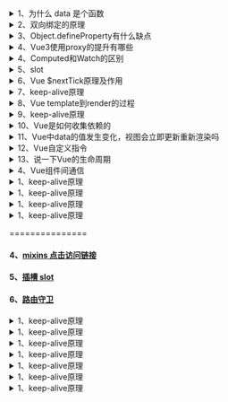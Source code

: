 <details>
  <summary>1、为什么 data 是个函数</summary>

http://gaocarri.top/post/vue%E5%85%B3%E4%BA%8Edata%E4%B8%BA%E4%BB%80%E4%B9%88%E6%98%AF%E5%87%BD%E6%95%B0%E8%BF%99%E4%BB%B6%E4%BA%8B/
怕重复创建实例造成多实例共享一个数据对象。
官方已经解释了，一个 vue 组件就是一个 vue 实例。

在 JS 当中实例是通过构造函数来创建的，每个构造函数可以 new 出很多个实例，那么每个实例都会继承原型上的方法或属性。

vue 的 data 数据其实是 vue 组件原型上的属性，数据存在于内存当中

vue 组件为了保证每个实例上的 data 数据的独立性，规定了必须使用函数，而不是对象。

因为使用对象的话，每个实例（组件）上使用的 data 数据是相互影响的，这当然就不是我们想要的了。对象是对于内存地址的引用，直接定义个对象的话组件之间都会使用这个对象，这样会造成组件之间数据相互影响。
使用函数后，使用的是 data()函数，data()函数中的 this 指向的是当前实例本身

</details>

<details>
  <summary>2、双向绑定的原理</summary>

Vue.js 的双向绑定原理是通过其核心特性之一——Vue 响应式系统来实现的。下面是 Vue 双向绑定的基本原理：

1. 数据劫持：Vue 通过使用 Object.defineProperty()方法来劫持（或监听）数据对象的属性。当一个 Vue 实例被创建时，它会遍历数据对象的所有属性，并使用 Object.defineProperty()将它们转换为 getter 和 setter。这样，当属性值被读取或修改时，Vue 能够捕获到并做出相应的响应。

2. Getter 和 Setter：在数据劫持过程中，Vue 为每个属性创建了一个 getter 和 setter。当属性被读取时，getter 会被触发，而当属性被修改时，setter 会被触发。在 setter 中，Vue 能够执行一些额外的操作，例如更新视图、通知相关依赖等。

3. 依赖追踪：Vue 在内部维护了一个依赖追踪系统，用于跟踪属性与视图之间的依赖关系。当模板中的表达式依赖于响应式数据时，Vue 会建立起这种依赖关系。这样，当响应式数据发生变化时，Vue 能够精确地知道哪些依赖需要被更新，从而更新相应的视图。

4. 发布-订阅模式：Vue 使用发布-订阅模式来实现依赖的更新通知。每个响应式属性都有一个对应的依赖收集器（Dep），它维护了所有依赖于该属性的 Watcher 对象。当属性发生变化时，它会通知依赖收集器，然后依赖收集器会遍历所有的 Watcher 对象，并通知它们进行更新。

5. Watcher：Watcher 是一个观察者对象，它订阅了一个或多个响应式属性的变化。当属性变化时，Watcher 会接收到通知，并执行相应的更新操作，例如重新渲染视图。每个组件实例都有一个或多个 Watcher 对象与之关联，用于监听组件所依赖的响应式数据的变化。

通过上述原理，Vue 实现了双向绑定。当数据发生变化时，视图会自动更新；同时，当用户与视图进行交互，修改了视图上的数据时，数据对象中对应的属性也会相应地进行更新。这种双向的数据绑定使得开发者能够更方便地处理数据和视图之间的同步，提高了开发效率和用户体验。

</details>

<details>
  <summary>3、Object.defineProperty有什么缺点</summary>

Vue2 中使用`Object.defineProperty`来实现数据劫持，虽然这种方式在一定程度上实现了双向绑定，但也存在一些缺点：

1. 无法监听数组变化：`Object.defineProperty`只能监听对象属性的变化，而无法直接监听数组的变化。当直接修改数组的某个元素或调用数组的变异方法（如 push、pop、splice 等）时，Vue 无法自动捕获到变化。为了解决这个问题，Vue2 通过重写数组的原型方法来实现对数组的监听，但这也导致了一些性能上的开销。

2. 初始化时的递归遍历：Vue 在初始化时需要对数据对象进行递归遍历，将对象的所有属性转换为 getter 和 setter。这个过程对于大型的数据对象来说，可能会比较耗时，影响页面的初始加载性能。

3. 对象新增或删除属性的监听问题：`Object.defineProperty`只能对已存在的属性进行监听，对于新增或删除的属性，Vue 无法直接监听。为了解决这个问题，Vue 提供了`Vue.set`或`this.$set`方法来手动添加响应式属性，以确保其能够被监听到。

4. 无法监听深层嵌套的属性变化：`Object.defineProperty`只能监听对象属性的改变，而无法深度递归地监听嵌套对象内部属性的变化。对于嵌套层级较深的数据对象，需要通过递归或使用深度监听工具进行处理。

5. 性能问题：由于`Object.defineProperty`是直接在属性上添加 getter 和 setter，因此在访问或修改属性时会有一定的性能开销。特别是在大规模数据或频繁操作的情况下，可能会对性能产生一定的影响。

需要注意的是，Vue2 中的`Object.defineProperty`是一种妥协的解决方案，它在实现双向绑定的同时也存在一些局限性和性能问题。为了解决这些问题，Vue3 采用了基于 Proxy 的响应式系统，提供了更好的性能和更广泛的功能。

</details>

<details>
  <summary>4、Vue3使用proxy的提升有哪些</summary>

Vue3 采用基于 Proxy 的响应式系统，相比 Vue2 中使用的 Object.defineProperty，带来了一些优势：

1. 更强大的响应能力：Proxy 相比 Object.defineProperty 具有更强大的拦截和反射能力。通过 Proxy，可以对整个对象进行代理，而不仅仅是对象的属性。这意味着在 Vue3 中可以实现对对象、数组、Map、Set 等各种数据结构的监听和拦截，实现更全面的响应式能力。

2. 可直接监听数组变化：Vue3 的 Proxy 响应式系统可以直接监听数组的变化，无需通过重写原型方法来实现。当修改数组的元素、调用数组的变异方法或者使用扩展运算符等操作时，Proxy 能够捕获并触发相应的更新。

3. 更好的性能：由于 Proxy 是在目标对象上建立代理，并且可以对整个对象或数组进行监听，相比 Vue2 中的递归遍历，Proxy 可以更高效地捕获到属性的访问和修改。这在初始化时和大规模数据操作时能够带来更好的性能。

4. 解决新增和删除属性的监听问题：Proxy 可以捕获到对象的新增和删除操作，而不像 Vue2 中的 Object.defineProperty 只能监听已存在的属性。这意味着在 Vue3 中，无论是初始化时还是运行时，新增或删除的属性都能够被响应式系统监听到。

5. 深层嵌套属性的监听：Proxy 可以递归地对对象进行代理，因此可以轻松地实现对深层嵌套属性的监听。无论是对象内部的属性还是嵌套对象的属性，都能够被 Proxy 捕获到并触发更新。

6. 更好的 TypeScript 支持：Proxy 提供了更好的 TypeScript 类型推断，能够更准确地推断对象的类型和属性。这使得在使用 Vue3 时，结合 TypeScript 进行开发更加友好和可靠。

总的来说，Vue3 的基于 Proxy 的响应式系统在功能和性能上都相对于 Vue2 的 Object.defineProperty 有所改进，使得 Vue3 能够更好地处理各种复杂的数据结构和场景，提供更强大和灵活的响应式能力。

</details>

<details>
  <summary>4、Computed和Watch的区别</summary>

Vue 中的 Computed 和 Watch 都是用于响应式地监听数据变化并执行相应操作的功能，但它们在使用方式和适用场景上有一些区别：

Computed（计算属性）：

1. 定义方式：Computed 是通过在 Vue 组件中定义一个计算属性来实现的，可以使用`computed`选项或在组件中定义以`get`和`set`方法组成的计算属性。
2. 实时响应：Computed 会根据其依赖的响应式数据进行缓存，只有依赖的数据发生变化时，才会重新计算 Computed 的值。在多个地方多次使用相同的 Computed 属性时，只会计算一次，提高了性能。
3. Getter 和 Setter：Computed 属性可以定义 getter（获取属性值）和 setter（设置属性值），当对 Computed 属性进行赋值时，会触发 setter 函数，从而影响其他相关的响应式数据。
4. 使用场景：适用于需要根据已有的数据计算得出的衍生数据，例如对列表数据进行筛选、对时间进行格式化等。

Watch（侦听器）：

1. 定义方式：Watch 是通过在 Vue 组件中定义一个侦听器来实现的，可以使用`watch`选项或在组件中定义以属性名为键、值为处理函数的 watch 对象。
2. 实时响应：Watch 会监听指定的响应式数据的变化，并在数据变化时执行相应的操作。每当被侦听的数据发生变化时，都会触发处理函数。
3. 监听方式：Watch 可以监听单个数据、对象的属性或嵌套数据的变化，也可以监听多个数据或深度嵌套数据的变化。
4. 异步操作：Watch 的处理函数可以是异步的，可以进行异步操作，例如发送网络请求或执行耗时任务。
5. 使用场景：适用于需要在数据变化时执行异步或复杂操作的场景，例如监听输入框的输入变化并发送网络请求、监听数据的深层嵌套属性变化等。

总的来说，Computed 适用于基于已有数据计算衍生数据的场景，可以使用 getter 和 setter 来对计算属性进行读取和修改。而 Watch 适用于监听数据变化并执行相应的操作，尤其适用于需要进行异步操作或监听深层嵌套数据变化的情况。在实际使用中，根据具体需求选择 Computed 或 Watch 可以更好地管理和响应数据变化。

</details>

<details>
  <summary>5、slot</summary>

slot 又名插槽，是 vue 的内容分发机制，组件内部的模板引擎使用 slot 元素作为承载分发内容的出口。插槽 slot 是豆子组件的一个模板标签元素，而这一个标签元素是否显示，以及怎么显示是由父组件决定的。slot 又分三类，默认插槽，具名插槽和作用域插槽。

- 默认插槽：又名匿名插槽，当 slot 没有指定 name 属性值的时候一个默认显示插槽，一个组件内只有有一个匿名插槽。
- 具名插槽：带有具体名宇的插槽，也就是带有 name 属性的 slot，一个组件可以出现多个具名插槽。
- 作用域插槽：默认插槽、具名插槽的一个变体，可以是匿名插槽，也可以是具名插槽，该插槽的不同点是在子组件渲染作用域插槽时，可以将子组件内部的数据传递给父组件，让父组件根据子组件的传递过来的数据
决定如何渲染该插槽。
</details>

<details>
  <summary>6、Vue $nextTick原理及作用</summary>

$nextTick 是 Vue 实例和组件中的一个方法，它的作用是在下次 DOM 更新循环结束之后执行一段回调函数或者操作。它的原理和作用如下：

原理：

当 Vue 更新 DOM 时，它会进行异步渲染。即使在 Vue 实例或组件中修改了数据，DOM 并不会立即更新，而是在下一个 DOM 更新循环时才会进行更新。
在 Vue 异步更新 DOM 的过程中，如果想要在 DOM 更新后执行一些操作（例如操作更新后的 DOM 元素），直接在修改数据后立即执行操作可能会导致操作的时机不准确，因为 DOM 可能还没有更新。
$nextTick 方法的原理就是利用 Vue 的异步更新机制，在 DOM 更新完成后执行回调函数或操作。

Vue 在更新 DOM 时是异步执行的。只要侦听到数据变化，Vue 将开启一个队列，并缓冲在同一事件循环中发生的所有数据变更。如果同一个 watcher 被多次触发，只会被推入到队列中一次。这种在缓冲时去除重复数据对于避免不必要的计算和 DOM 操作是非常重要的。然后，在下一个的事件循环“tick”中，Vue 刷新队列并执行实际 (已去重的) 工作。Vue 在内部对异步队列尝试使用原生的 Promise.then、MutationObserver 和 setImmediate，如果执行环境不支持，则会采用 setTimeout(fn, 0) 代替。

作用：

在 Vue 中，当需要在数据修改后对 DOM 进行操作时，使用$nextTick可以确保操作在DOM更新后执行，避免操作时机不准确的问题。
例如，当修改数据后需要获取更新后的DOM元素的尺寸、位置等信息时，可以将获取DOM元素的操作放在$nextTick 的回调函数中，以确保操作在 DOM 更新后执行。

</details>

<details>
  <summary>7、keep-alive原理</summary>
  <a href="https://www.yuque.com/cuggz/interview/hswu8g#fc2237b593d0e795a2ebbf2dc3cb0904">
  参考此文章
  </a>
</details>

<details>
  <summary>8、Vue template到render的过程</summary>

  <a href="https://www.yuque.com/cuggz/interview/hswu8g#fc2237b593d0e795a2ebbf2dc3cb0904">
  参考此文章
  </a>

</details>

<details>
  <summary>9、keep-alive原理</summary>
    <a href="https://www.yuque.com/cuggz/interview/hswu8g#fc2237b593d0e795a2ebbf2dc3cb0904">
  参考此文章
  </a>
</details>

<details>
  <summary>10、Vue是如何收集依赖的</summary>
      <a href="https://www.yuque.com/cuggz/interview/hswu8g#fc2237b593d0e795a2ebbf2dc3cb0904">
  参考此文章
  </a>
</details>

<details>
  <summary>11、Vue中data的值发生变化，视图会立即更新重新渲染吗</summary>
  在Vue中，当`data`的值发生变化时，视图会在下一个事件循环中异步更新并重新渲染。Vue使用了一种称为"响应式"的机制来实现这个行为。

当`data`中的某个属性被修改时，Vue 会捕获这个变化，并将其标记为"脏"，表示需要更新。然后，在下一个事件循环中，Vue 会对所有"脏"的数据进行重新计算和比对，确定需要更新的部分，并进行视图的重新渲染。

这种异步更新的机制有以下优势：

1. 性能优化：Vue 使用异步更新机制可以对多个数据的变化进行合并和批处理，减少不必要的计算和渲染操作，提高性能。

2. 避免不必要的更新：如果在同一个事件循环中多次修改了`data`的值，Vue 会将这些修改合并为一次更新，避免不必要的中间渲染。

3. 避免阻塞主线程：由于视图更新是在下一个事件循环中进行的，这可以避免长时间的计算或数据变化阻塞主线程，保持应用的响应性。

尽管视图的更新是异步的，但对于开发者来说，无需手动触发视图的更新。只需修改`data`中的属性，Vue 会自动处理视图的更新。

然而，有时候我们需要在修改数据后立即获取更新后的视图状态，例如在某个钩子函数中。为了确保获取到最新的视图状态，可以使用`Vue.nextTick`方法，它会在下一个视图更新周期后执行回调函数，保证回调函数执行时视图已经更新完毕。

```javascript
this.message = "New Message"; // 修改数据
Vue.nextTick(() => {
  // 在视图更新后执行回调函数
  // 可以获取到最新的视图状态
  // ...
});
```

总的来说，当`data`的值发生变化时，Vue 会在下一个事件循环中异步更新并重新渲染视图。这种异步更新机制能够提供性能优化和避免不必要的中间渲染，同时保持应用的响应性。

</details>

<details>
  <summary>12、Vue自定义指令</summary>
在Vue中，自定义指令（Custom Directive）是一种用于扩展Vue模板语法的方式。通过自定义指令，可以在DOM元素上绑定自定义的行为和交互逻辑。

自定义指令可以用于多种场景，例如操作 DOM、添加事件监听、动态样式绑定等。它们以 v-开头，并在 Vue 模板中通过指令绑定方式使用。

```
<template>
  <div>
    <p v-color="backgroundColor">This is a colored paragraph.</p>
    <button @click="changeColor">Change Color</button>
  </div>
</template>

<script>
export default {
  data() {
    return {
      backgroundColor: 'red',
    };
  },
  directives: {
    color: {
      mounted(el, binding) {
        el.style.backgroundColor = binding.value;
      },
      updated(el, binding) {
        el.style.backgroundColor = binding.value;
      },
    },
  },
  methods: {
    changeColor() {
      this.backgroundColor = 'blue';
    },
  },
};
</script>

```

</details>

<details>
  <summary>13、说一下Vue的生命周期</summary>
    <a href="https://www.yuque.com/cuggz/interview/hswu8g#fc2237b593d0e795a2ebbf2dc3cb0904" >

参考此文章
</a>

</details>

<details>
  <summary>4、Vue组件间通信</summary>
</details>

<details>
  <summary>1、keep-alive原理</summary>
</details>

<details>
  <summary>1、keep-alive原理</summary>
</details>

<details>
  <summary>1、keep-alive原理</summary>
</details>

<details>
  <summary>1、keep-alive原理</summary>
</details>

===============

#### 4、[mixins 点击访问链接](https://juejin.cn/post/7001746072649334798#heading-5)

#### 5、[插槽 slot](https://juejin.cn/post/6844903920037281805)

#### 6、[路由守卫](https://juejin.cn/post/6844903924760051725)

<details>
  <summary>1、keep-alive原理</summary>

</details>

<details>
  <summary>1、keep-alive原理</summary>

</details>

<details>
  <summary>1、keep-alive原理</summary>

</details>

<details>
  <summary>1、keep-alive原理</summary>

</details>

<details>
  <summary>1、keep-alive原理</summary>

</details>

<details>
  <summary>1、keep-alive原理</summary>

</details>

<details>
  <summary>1、keep-alive原理</summary>

</details>
